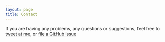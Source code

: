 ```yaml
---
layout: page
title: Contact
---
```


If you are having any problems, any questions or suggestions, feel free to [tweet at me](https://twitter.com/intent/tweet?text=%4tbolt), or [file a GitHub issue](https://github.com/teebolt/teebolt-site/issues/new)
